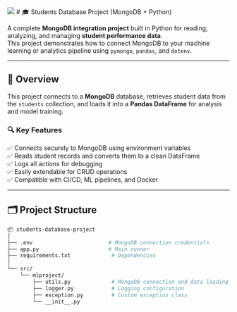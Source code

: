 
<img src="https://learningtoday.net/wp-content/uploads/2025/05/lms-for-k-twelve.webp">
# 🎓 Students Database Project (MongoDB + Python)

A complete **MongoDB integration project** built in Python for reading, analyzing, and managing **student performance data**.  
This project demonstrates how to connect MongoDB to your machine learning or analytics pipeline using `pymongo`, `pandas`, and `dotenv`.

---

## 🧠 Overview

This project connects to a **MongoDB** database, retrieves student data from the `students` collection, and loads it into a **Pandas DataFrame** for analysis and model training.

### 🔍 Key Features
✅ Connects securely to MongoDB using environment variables  
✅ Reads student records and converts them to a clean DataFrame  
✅ Logs all actions for debugging  
✅ Easily extendable for CRUD operations  
✅ Compatible with CI/CD, ML pipelines, and Docker  

---

## 🗂️ Project Structure

```bash
📦 students-database-project
│
├── .env                        # MongoDB connection credentials
├── app.py                      # Main runner
├── requirements.txt             # Dependencies
│
└── src/
    └── mlproject/
        ├── utils.py             # MongoDB connection and data loading
        ├── logger.py            # Logging configuration
        ├── exception.py         # Custom exception class
        └── __init__.py
